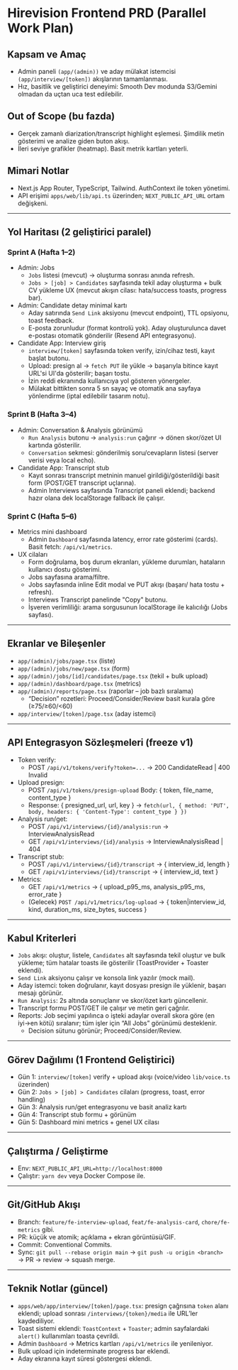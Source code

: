 # Hirevision Frontend PRD (Parallel Work Plan)

## Kapsam ve Amaç
- Admin paneli `(app/(admin))` ve aday mülakat istemcisi `(app/interview/[token])` akışlarının tamamlanması.
- Hız, basitlik ve geliştirici deneyimi: Smooth Dev modunda S3/Gemini olmadan da uçtan uca test edilebilir.

## Out of Scope (bu fazda)
- Gerçek zamanlı diarization/transcript highlight eşlemesi. Şimdilik metin gösterimi ve analize giden buton akışı.
- İleri seviye grafikler (heatmap). Basit metrik kartları yeterli.

## Mimari Notlar
- Next.js App Router, TypeScript, Tailwind. AuthContext ile token yönetimi.
- API erişimi `apps/web/lib/api.ts` üzerinden; `NEXT_PUBLIC_API_URL` ortam değişkeni.

---

## Yol Haritası (2 geliştirici paralel)

### Sprint A (Hafta 1–2)
- Admin: Jobs
  - `Jobs` listesi (mevcut) → oluşturma sonrası anında refresh.
  - `Jobs > [job] > Candidates` sayfasında tekil aday oluşturma + bulk CV yükleme UX (mevcut akışın cilası: hata/success toasts, progress bar).
- Admin: Candidate detay minimal kartı
  - Aday satırında `Send Link` aksiyonu (mevcut endpoint), TTL opsiyonu, toast feedback.
  - E-posta zorunludur (format kontrolü yok). Aday oluşturulunca davet e-postası otomatik gönderilir (Resend API entegrasyonu).
- Candidate App: Interview giriş
  - `interview/[token]` sayfasında token verify, izin/cihaz testi, kayıt başlat butonu.
  - Upload: presign al → `fetch PUT` ile yükle → başarıyla bitince kayıt URL'si UI'da gösterilir; başarı tostu.
  - İzin reddi ekranında kullanıcıya yol gösteren yönergeler.
  - Mülakat bittikten sonra 5 sn sayaç ve otomatik ana sayfaya yönlendirme (iptal edilebilir tasarım notu).

### Sprint B (Hafta 3–4)
- Admin: Conversation & Analysis görünümü
  - `Run Analysis` butonu → `analysis:run` çağırır → dönen skor/özet UI kartında gösterilir.
  - `Conversation` sekmesi: gönderilmiş soru/cevapların listesi (server verisi veya local echo).
- Candidate App: Transcript stub
  - Kayıt sonrası transcript metninin manuel girildiği/gösterildiği basit form (POST/GET transcript uçlarına).
  - Admin Interviews sayfasında Transcript paneli eklendi; backend hazır olana dek localStorage fallback ile çalışır.

### Sprint C (Hafta 5–6)
- Metrics mini dashboard
  - Admin `Dashboard` sayfasında latency, error rate gösterimi (cards). Basit fetch: `/api/v1/metrics`.
- UX cilaları
  - Form doğrulama, boş durum ekranları, yükleme durumları, hataların kullanıcı dostu gösterimi.
  - Jobs sayfasına arama/filtre.
  - Jobs sayfasında inline Edit modal ve PUT akışı (başarı/ hata tostu + refresh).
  - Interviews Transcript panelinde "Copy" butonu.
  - İşveren verimliliği: arama sorgusunun localStorage ile kalıcılığı (Jobs sayfası).

---

## Ekranlar ve Bileşenler
- `app/(admin)/jobs/page.tsx` (liste)
- `app/(admin)/jobs/new/page.tsx` (form)
- `app/(admin)/jobs/[id]/candidates/page.tsx` (tekil + bulk upload)
- `app/(admin)/dashboard/page.tsx` (metrics)
- `app/(admin)/reports/page.tsx` (raporlar – job bazlı sıralama)
  - “Decision” rozetleri: Proceed/Consider/Review basit kurala göre (≥75/≥60/<60)
- `app/interview/[token]/page.tsx` (aday istemci)

---

## API Entegrasyon Sözleşmeleri (freeze v1)
- Token verify:
  - POST `/api/v1/tokens/verify?token=...` → 200 CandidateRead | 400 Invalid
- Upload presign:
  - POST `/api/v1/tokens/presign-upload` Body: { token, file_name, content_type }
  - Response: { presigned_url, url, key } → `fetch(url, { method: 'PUT', body, headers: { 'Content-Type': content_type } })`
- Analysis run/get:
  - POST `/api/v1/interviews/{id}/analysis:run` → InterviewAnalysisRead
  - GET `/api/v1/interviews/{id}/analysis` → InterviewAnalysisRead | 404
- Transcript stub:
  - POST `/api/v1/interviews/{id}/transcript` → { interview_id, length }
  - GET `/api/v1/interviews/{id}/transcript` → { interview_id, text }
- Metrics:
  - GET `/api/v1/metrics` → { upload_p95_ms, analysis_p95_ms, error_rate }
  - (Gelecek) `POST /api/v1/metrics/log-upload` → { token|interview_id, kind, duration_ms, size_bytes, success }

---

## Kabul Kriterleri
- `Jobs` akışı: oluştur, listele, `Candidates` alt sayfasında tekil oluştur ve bulk yükleme; tüm hatalar toasts ile gösterilir (ToastProvider + Toaster eklendi).
- `Send Link` aksiyonu çalışır ve konsola link yazılır (mock mail).
- Aday istemci: token doğrulanır, kayıt dosyası presign ile yüklenir, başarı mesajı görünür.
- `Run Analysis`: 2s altında sonuçlanır ve skor/özet kartı güncellenir.
- Transcript formu POST/GET ile çalışır ve metin geri çağrılır.
- Reports: Job seçimi yapılınca o işteki adaylar overall skora göre (en iyi→en kötü) sıralanır; tüm işler için “All Jobs” görünümü desteklenir.
  - Decision sütunu görünür; Proceed/Consider/Review.

---

## Görev Dağılımı (1 Frontend Geliştirici)
- Gün 1: `interview/[token]` verify + upload akışı (voice/video `lib/voice.ts` üzerinden)
- Gün 2: `Jobs > [job] > Candidates` cilaları (progress, toast, error handling)
- Gün 3: Analysis run/get entegrasyonu ve basit analiz kartı
- Gün 4: Transcript stub formu + görünüm
- Gün 5: Dashboard mini metrics + genel UX cilası

---

## Çalıştırma / Geliştirme
- Env: `NEXT_PUBLIC_API_URL=http://localhost:8000`
- Çalıştır: `yarn dev` veya Docker Compose ile.

---

## Git/GitHub Akışı
- Branch: `feature/fe-interview-upload`, `feat/fe-analysis-card`, `chore/fe-metrics` gibi.
- PR: küçük ve atomik; açıklama + ekran görüntüsü/GIF.
- Commit: Conventional Commits.
- Sync: `git pull --rebase origin main` → `git push -u origin <branch>` → PR → review → squash merge.

---

## Teknik Notlar (güncel)
- `apps/web/app/interview/[token]/page.tsx`: presign çağrısına `token` alanı eklendi; upload sonrası `/interviews/{token}/media` ile URL’ler kaydediliyor.
- Toast sistemi eklendi: `ToastContext` + `Toaster`; admin sayfalardaki `alert()` kullanımları toasta çevrildi.
- Admin `Dashboard` → Metrics kartları `/api/v1/metrics` ile yenileniyor.
- Bulk upload için indeterminate progress bar eklendi.
- Aday ekranına kayıt süresi göstergesi eklendi.


